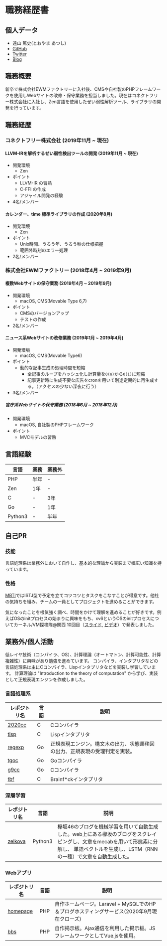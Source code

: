 # 職務経歴書

## 個人データ

* 遠山 篤史(とおやま あつし)
* [GitHub](https://github.com/Toasa)
* [Twitter](https://twitter.com/toasa_3)
* [Blog](https://toasa3.hatenablog.com/)


## 職務概要

新卒で株式会社EWMファクトリーに入社後、CMSや自社製のPHPフレームワークを使用しWebサイトの改修・保守業務を担当しました。現在はコネクトフリー株式会社に入社し、Zen言語を使用したぜい弱性解析ツール、ライブラリの開発を行っています。

## 職務経歴

### コネクトフリー株式会社 (2019年11月 ~ 現在)

#### LLVM-IRを解析するぜい弱性検出ツールの開発 (2019年11月 ~ 現在)
  - 開発環境
    - Zen
  - ポイント
    - LLVM-IR の習熟
    - C-FFI の作成
    - アジャイル開発の経験
  - 4名/メンバー

#### カレンダー、time 標準ライブラリの作成 (2020年8月)
  - 開発環境
    - Zen
  - ポイント
    - Unix時間、うるう年、うるう秒の仕様把握
    - 範囲外時刻のエラー処理
  - 2名/メンバー

<!-- |期間|業務内容|ポイント|開発環境|メンバー数/役割|
|---|---|---|---|---|
|2019年11月 ~ 現在|LLVM-IRを解析するぜい弱性検出ツールの開発|LLVM-IR の習熟。C-FFI の作成。アジャイル開発の経験。|Zen|4名/メンバー|
|2020年8月|カレンダー、time 標準ライブラリの作成|Unix時間、うるう年、うるう秒の仕様把握。範囲外時刻のエラー処理。|Zen|2名/メンバー| -->

### 株式会社EWMファクトリー (2018年4月 ~ 2019年9月)

#### 複数Webサイトの保守業務 (2019年4月 ~ 2019年9月)
  - 開発環境
    - macOS, CMS(Movable Type 6,7)
  - ポイント
    - CMSのバージョンアップ
    - テストの作成
  - 2名/メンバー

#### ニュース系Webサイトの改修業務 (2019年1月 ~ 2019年4月)
  - 開発環境
    - macOS, CMS(Movable Type6)
  - ポイント
    - 動的な記事生成の処理時間を短縮
      - 全記事のループをハッシュ化し計算量を`O(n)`から`O(1)`に短縮
      - 記事更新時に生成不要な広告をcronを用いて別途定期的に再生成する。（アクセスの少ない深夜に行う）
  - 3名/メンバー

##### 官庁系Webサイトの保守業務 (2018年6月 ~ 2018年12月)
  - 開発環境
    - macOS, 自社製のPHPフレームワーク
  - ポイント
    - MVCモデルの習熟

<!-- |期間|業務内容|ポイント|開発環境|メンバー数/役割|
|---|---|---|---|---|
|2019年1月 ~ 2019年4月|ニュース系Webサイトの改修業務|動的な記事生成にかかる時間を短縮（3分から45秒へ）。効果の大きい変更は次の２つ。全記事のループをハッシュ化し計算量を`O(n)`から`O(1)`に短縮。記事更新時に生成不要な広告をcronを用いて別途定期的に再生成する。（アクセスの少ない深夜に行う）|CMS(Movable Type6)|3名/メンバー|
|2018年6月 ~ 2018年12月|官庁系Webサイトの保守業務|MVCモデルの基礎を学んだ。|自社製のPHPフレームワーク|3名/メンバー| -->

## 言語経験

|言語|業務|業務外|
|---|---|---|
|PHP|半年|-|
|Zen|1年|-|
|C|-|3年|
|Go|-|1年|
|Python3|-|半年|

## 自己PR

### 技能

言語処理系は業務外において自作し、基本的な理論から実装まで幅広い知識を持っています。

### 性格

[MBTI](https://en.wikipedia.org/wiki/Myers%E2%80%93Briggs_Type_Indicator)ではISTJ型で予定を立てコツコツとタスクをこなすことが得意です。他社の気持ちを組み、チームの一員としてプロジェクトを進めることができます。

気になったことを根気強く調べ、時間をかけて理解を進めることが好きです。例えばOSのinitプロセスの始まりに興味をもち、xv6というOSのinitプロセスについてカーネル/VM探検隊@関西 10回目（[スライド](https://speakerdeck.com/toasa/xv6-initpurosesu-kotohazime), [ビデオ](https://youtu.be/J-pF4fg3r04?t=1750)）で発表しました。

## 業務外/個人活動

低レイヤ技術（コンパイラ、OS）、計算理論（オートマトン、計算可能性、計算複雑性）に興味があり勉強を進めています。
コンパイラ、インタプリタなどの言語処理系は主にCコンパイラ、Lispインタプリタなどを実装し学習しています。
計算理論は "Introduction to the theory of computation" から学び、実装として正規表現エンジンを作成しました。

### 言語処理系

|レポジトリ名|言語|説明|
|---|---|---|
|[2020cc](https://github.com/Toasa/2020cc)|C|Cコンパイラ|
|[tisp](https://github.com/Toasa/tisp)|C|Lispインタプリタ|
|[regexp](https://github.com/Toasa/regexp)|Go|正規表現エンジン。構文木の出力、状態遷移図の出力、正規表現の受理判定を実装。|
|[tgoc](https://github.com/Toasa/tgoc)|Go|Goコンパイラ|
|[g9cc](https://github.com/Toasa/g9cc)|Go|Cコンパイラ|
|[tbf](https://github.com/Toasa/bf_interpreter)|C|Brainf*ckインタプリタ|

### 深層学習

|レポジトリ名|言語|説明|
|---|---|---|
|[zelkova](https://github.com/Toasa/zelkova)|Python3|欅坂46のブログを機械学習を用いて自動生成した。web上にある欅坂のブログをスクレイピングし、文章をmecabを用いて形態素に分解し、 単語ベクトルを生成し、LSTM（RNNの一種）で文章を自動生成した。|

### Webアプリ

|レポジトリ名|言語|説明|
|---|---|---|
|[homepage](https://github.com/Toasa/homepage)|PHP|自作ホームページ。Laravel + MySQLでのHP＆ブログホスティングサービス(2020年9月現在クローズ)|
|[bbs](https://github.com/Toasa/bbs)|PHP|自作掲示板。Ajax通信を利用した掲示板。JSフレームワークとしてVue.jsを使用。|
